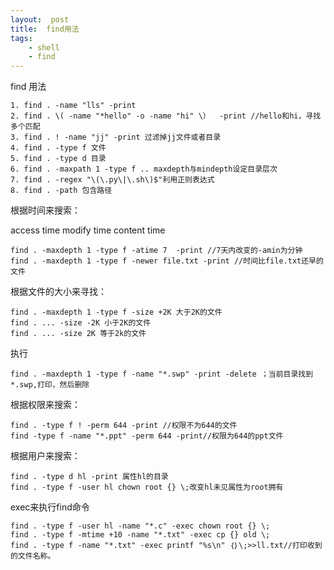 ```yaml
---
layout:  post
title:  find用法
tags:
    - shell
    - find
---
```


find 用法

>
    1. find . -name "lls" -print
    2. find . \( -name "*hello" -o -name "hi" \）  -print //hello和hi，寻找多个匹配
    3. find . ! -name "jj" -print 过滤掉jj文件或者目录
    4. find . -type f 文件
    5. find . -type d 目录
    6. find . -maxpath 1 -type f .. maxdepth与mindepth设定目录层次
    7. find . -regex "\(\.py\|\.sh\)$"利用正则表达式
    8. find . -path 包含路径

根据时间来搜索：

access time
modify time 
content time 
>
    find . -maxdepth 1 -type f -atime 7  -print //7天内改变的-amin为分钟
    find . -maxdepth 1 -type f -newer file.txt -print //时间比file.txt还早的文件

根据文件的大小来寻找：
>
    find . -maxdepth 1 -type f -size +2K 大于2K的文件
    find . ... -size -2K 小于2K的文件
    find . ... -size 2K 等于2k的文件
执行
>
    find . -maxdepth 1 -type f -name "*.swp" -print -delete ；当前目录找到*.swp,打印，然后删除

根据权限来搜索：
>
    find . -type f ! -perm 644 -print //权限不为644的文件
    find -type f -name "*.ppt" -perm 644 -print//权限为644的ppt文件

根据用户来搜索：
>
    find . -type d hl -print 属性hl的目录
    find . -type f -user hl chown root {} \;改变hl未见属性为root拥有
exec来执行find命令
>
    find . -type f -user hl -name "*.c" -exec chown root {} \;
    find . -type f -mtime +10 -name "*.txt" -exec cp {} old \;
    find . -type f -name "*.txt" -exec printf "%s\n" ｛｝\;>>ll.txt//打印收到的文件名称。


